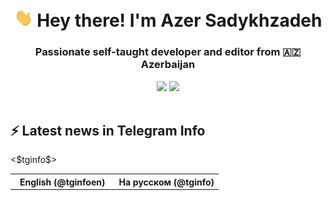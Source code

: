 <div>
  <div align="center">
  <h1>
    <img src="./assets/hi.gif" width="30px"> Hey there! I'm Azer Sadykhzadeh
  </h1>
  <h3>
    Passionate self-taught developer and editor from 🇦🇿 Azerbaijan
  </h3>
  <img height="18" src="https://komarev.com/ghpvc/?username=sadykhzadeh&label=Views&color=2081c1&style=flat-square"/>
  <a href="https://wakatime.com/@Azer">
    <img height="18" src="https://wakatime.com/badge/user/f80ae27a-c328-426f-a381-bc84136e2dd6.svg"/>
  </a>
<br>
</div>

<br>
  <h2>⚡️ Latest news in Telegram Info</h2>
<table>
  <tr>
    <th width="50%">English (@tginfoen)</th>
    <th>На русском (@tginfo)</th>
  </tr>
  <$tginfo$>
</table>
</div>
